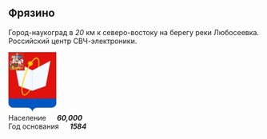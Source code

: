 <!--2021-11-04 00:55:07-->
## Фрязино
Город-наукоград в *20* км к северо-востоку на берегу реки Любосеевка.
Российский центр СВЧ-электроники.

<img src="./Fryazino.svg" width="96px"><br>
Население &emsp; ***60,000*** &emsp;<br>
Год&nbsp;основания &emsp; ***1584***